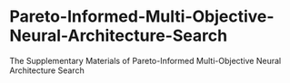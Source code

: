 # Pareto-Informed-Multi-Objective-Neural-Architecture-Search
The Supplementary Materials of Pareto-Informed Multi-Objective Neural Architecture Search
